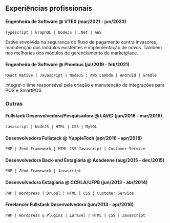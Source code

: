 ## Experiências profissionais

#### Engenheira de Software @ VTEX (mar/2021 - jun/2023)

`Typescript | GraphQL | NodeJS | .Net | AWS`

Estive envolvida na segurança do fluxo de pagamento contra invasores, manutenção dos módulos existentes e implementação de novos. Também nas melhorias dos módulos de gerenciamento de marketplace.

#### Engenheira de Software @ Phoebus (jul/2019 - feb/2021)

`React Native | Javascript | NodeJS | AWS Lambda | Android | Gradle`

Integrei o time responsável pela criação e manutenção de integrações para POS e SmartPOS.

### Outras

#### Fullstack Desenvolvedora/Pesquisadora @ LAVID (jun/2018 - mar/2019)

`Javascript | NodeJS | HTML | CSS | MySQL`

#### Desenvolvedora Fullstack @ YuppieTech (apr/2016 - apr/2018)

`PHP | Zend Framework | HTML CSS Javascript | Customer Service`

#### Desenvolvedora Back-end Estagiária @ Acadeone (aug/2015 - dec/2015)

`PHP | Zend Framework | Javascript`

#### Desenvolvedora Estagiária @ CCHLA/UFPB (jun/2013 - abr/2014)

`PHP | Wordpress | Drupal | HTML | CSS | Customer Service`

#### Freelancer Fullstack Desenvolvedora (jun/2013 - apr/2016)

`PHP | Wordpress & Plugins | Laravel | HTML | CSS | Javascript`
